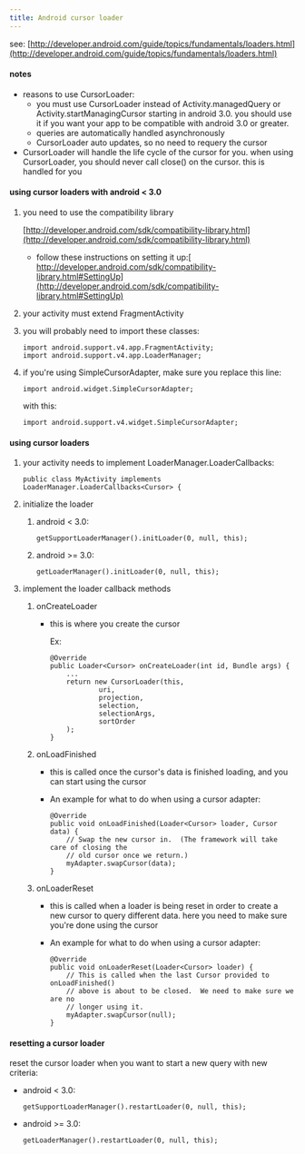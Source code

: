 ```yaml
---
title: Android cursor loader
---
```


see: [http://developer.android.com/guide/topics/fundamentals/loaders.html](http://developer.android.com/guide/topics/fundamentals/loaders.html)

#### notes

- reasons to use CursorLoader:
  - you must use CursorLoader instead of Activity.managedQuery or Activity.startManagingCursor starting in android 3.0. you should use it if you want your app to be compatible with android 3.0 or greater.
  - queries are automatically handled asynchronously
  - CursorLoader auto updates, so no need to requery the cursor
- CursorLoader will handle the life cycle of the cursor for you. when using CursorLoader, you should never call close() on the cursor. this is handled for you

#### using cursor loaders with android < 3.0

1. you need to use the compatibility library

   [http://developer.android.com/sdk/compatibility-library.html](http://developer.android.com/sdk/compatibility-library.html)

   - follow these instructions on setting it up:[
     http://developer.android.com/sdk/compatibility-library.html#SettingUp](http://developer.android.com/sdk/compatibility-library.html#SettingUp)

1. your activity must extend FragmentActivity

1. you will probably need to import these classes:
   ```
   import android.support.v4.app.FragmentActivity;
   import android.support.v4.app.LoaderManager;
   ```
1. if you're using SimpleCursorAdapter, make sure you replace this line:

   ```
   import android.widget.SimpleCursorAdapter;
   ```

   with this:

   ```
   import android.support.v4.widget.SimpleCursorAdapter;
   ```

#### using cursor loaders

1. your activity needs to implement LoaderManager.LoaderCallbacks:

   ```
   public class MyActivity implements LoaderManager.LoaderCallbacks<Cursor> {
   ```

1. initialize the loader

   1. android < 3.0:

      ```
      getSupportLoaderManager().initLoader(0, null, this);
      ```

   1. android >= 3.0:
      ```
      getLoaderManager().initLoader(0, null, this);
      ```

1. implement the loader callback methods

   1. onCreateLoader

      - this is where you create the cursor

        Ex:

        ```
        @Override
        public Loader<Cursor> onCreateLoader(int id, Bundle args) {
            ...
            return new CursorLoader(this,
                    uri,
                    projection,
                    selection,
                    selectionArgs,
                    sortOrder
            );
        }
        ```

   1. onLoadFinished

      - this is called once the cursor's data is finished loading, and you can start using the cursor

      - An example for what to do when using a cursor adapter:
        ```
        @Override
        public void onLoadFinished(Loader<Cursor> loader, Cursor data) {
            // Swap the new cursor in.  (The framework will take care of closing the
            // old cursor once we return.)
            myAdapter.swapCursor(data);
        }
        ```

   1. onLoaderReset

      - this is called when a loader is being reset in order to create a new cursor to query different data. here you need to make sure you're done using the cursor

      - An example for what to do when using a cursor adapter:
        ```
        @Override
        public void onLoaderReset(Loader<Cursor> loader) {
            // This is called when the last Cursor provided to onLoadFinished()
            // above is about to be closed.  We need to make sure we are no
            // longer using it.
            myAdapter.swapCursor(null);
        }
        ```

#### resetting a cursor loader

reset the cursor loader when you want to start a new query with new criteria:

- android < 3.0:

  ```
  getSupportLoaderManager().restartLoader(0, null, this);
  ```

- android >= 3.0:
  ```
  getLoaderManager().restartLoader(0, null, this);
  ```
